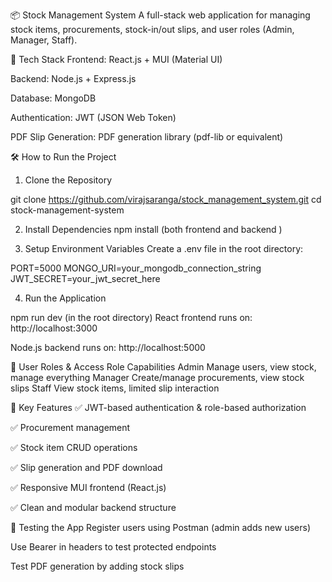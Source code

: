 📦 Stock Management System
A full-stack web application for managing stock items, procurements, stock-in/out slips, and user roles (Admin, Manager, Staff).


🚀 Tech Stack
Frontend: React.js + MUI (Material UI)

Backend: Node.js + Express.js

Database: MongoDB

Authentication: JWT (JSON Web Token)

PDF Slip Generation: PDF generation library (pdf-lib or equivalent)




🛠️ How to Run the Project
1. Clone the Repository

git clone https://github.com/virajsaranga/stock_management_system.git
cd stock-management-system


2. Install Dependencies
npm install (both frontend and backend )



3. Setup Environment Variables
Create a .env file in the root directory:

PORT=5000
MONGO_URI=your_mongodb_connection_string
JWT_SECRET=your_jwt_secret_here




4. Run the Application

npm run dev  (in the root directory)
React frontend runs on: http://localhost:3000

Node.js backend runs on: http://localhost:5000


🔐 User Roles & Access
Role	Capabilities
Admin	Manage users, view stock, manage everything
Manager	Create/manage procurements, view stock slips
Staff	View stock items, limited slip interaction



📄 Key Features
✅ JWT-based authentication & role-based authorization

✅ Procurement management

✅ Stock item CRUD operations

✅ Slip generation and PDF download

✅ Responsive MUI frontend (React.js)

✅ Clean and modular backend structure



🧪 Testing the App
Register users using Postman (admin adds new users)

Use Bearer <token> in headers to test protected endpoints

Test PDF generation by adding stock slips

